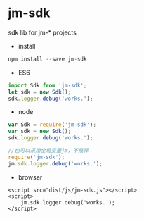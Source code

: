 # jm-sdk

sdk lib for jm-* projects

- install

```javascript
npm install --save jm-sdk
```

- ES6

```javascript
import Sdk from 'jm-sdk';
let sdk = new Sdk();
sdk.logger.debug('works.');

```

- node

```javascript
var Sdk = require('jm-sdk');
var sdk = new Sdk();
sdk.logger.debug('works.');

//也可以采用全局变量jm，不推荐
require('jm-sdk');
jm.sdk.logger.debug('works.');

```

- browser

```
<script src="dist/js/jm-sdk.js"></script>
<script>
    jm.sdk.logger.debug('works.');
</script>
```
